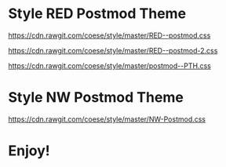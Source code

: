 # Style RED Postmod Theme

https://cdn.rawgit.com/coese/style/master/RED--postmod.css

https://cdn.rawgit.com/coese/style/master/RED--postmod-2.css

https://cdn.rawgit.com/coese/style/master/postmod--PTH.css

# Style NW Postmod Theme

https://cdn.rawgit.com/coese/style/master/NW-Postmod.css

# Enjoy!
